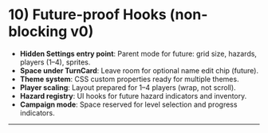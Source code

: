 # 10) Future-proof Hooks (non-blocking v0)

* **Hidden Settings entry point**: Parent mode for future: grid size, hazards, players (1–4), sprites.
* **Space under TurnCard**: Leave room for optional name edit chip (future).
* **Theme system**: CSS custom properties ready for multiple themes.
* **Player scaling**: Layout prepared for 1–4 players (wrap, not scroll).
* **Hazard registry**: UI hooks for future hazard indicators and inventory.
* **Campaign mode**: Space reserved for level selection and progress indicators.

---
